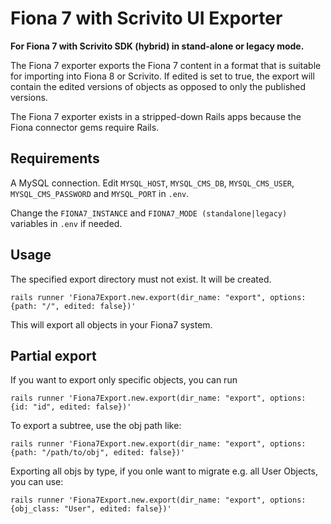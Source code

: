 # Fiona 7 with Scrivito UI Exporter

**For Fiona 7 with Scrivito SDK (hybrid) in stand-alone or legacy mode.**

The Fiona 7 exporter exports the Fiona 7 content in a format that is suitable for importing into
Fiona 8 or Scrivito. If edited is set to true, the export will contain the edited versions of
objects as opposed to only the published versions.

The Fiona 7 exporter exists in a stripped-down Rails apps because the Fiona connector gems require
Rails.

## Requirements

A MySQL connection. Edit `MYSQL_HOST`, `MYSQL_CMS_DB`, `MYSQL_CMS_USER`, `MYSQL_CMS_PASSWORD` and `MYSQL_PORT` in
`.env`.

Change the `FIONA7_INSTANCE` and `FIONA7_MODE (standalone|legacy)` variables in `.env` if needed.

## Usage

The specified export directory must not exist. It will be created.

```shell
rails runner 'Fiona7Export.new.export(dir_name: "export", options: {path: "/", edited: false})'
```

This will export all objects in your Fiona7 system.

## Partial export

If you want to export only specific objects, you can run

```shell
rails runner 'Fiona7Export.new.export(dir_name: "export", options: {id: "id", edited: false})'
```

To export a subtree, use the obj path like:

```shell
rails runner 'Fiona7Export.new.export(dir_name: "export", options: {path: "/path/to/obj", edited: false})'
```

Exporting all objs by type, if you onle want to migrate e.g. all User Objects, you can use:

```shell
rails runner 'Fiona7Export.new.export(dir_name: "export", options: {obj_class: "User", edited: false})'
```
